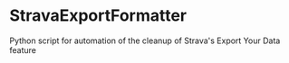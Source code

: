# StravaExportFormatter
Python script for automation of the cleanup of Strava's Export Your Data feature
